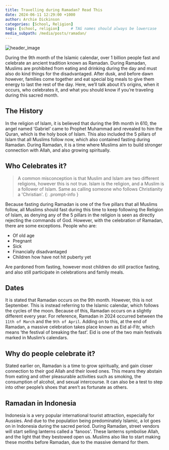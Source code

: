 ```yaml
---
title: Travelling during Ramadan? Read This
date: 2024-06-11 12:29:00 +1000
author: Archie Dickinson
categories: [School, Religion]
tags: [school, religion]     # TAG names should always be lowercase
media_subpath: /media/posts/ramadan/
---
```

![header_image](image_start.jpg)

During the 9th month of the Islamic calendar, over 1 billion people fast and celebrate an ancient tradition known as Ramadan. During Ramadan, Muslims are prohibited from eating and drinking during the day and must also do kind things for the disadvantaged. After dusk, and before dawn however, families come together and eat special big meals to give them energy to last the rest of the day. Here, we’ll talk about it’s origins, when it occurs, who celebrates it, and what you should know if you’re traveling during this sacred month.
## The History
In the religion of Islam, it is believed that during the 9th month in 610, the angel named ‘Gabriel’ came to Prophet Muhammad and revealed to him the Quran, which is the holy book of Islam. This also included the 5 pillars of Islam that all Muslims follow now, which also contained fasting during Ramadan. During Ramadan, it is a time where Muslims aim to build stronger connection with Allah, and also growing spiritually.
## Who Celebrates it?
> A common misconception is that Muslim and Islam are two different religions, however this is not true. Islam is the religion, and a Muslim is a follower of Islam. Same as calling someone who follows Christianity a 'Christian'.
{: .prompt-info }

Because fasting during Ramadan is one of the five pillars that all Muslims follow, all Muslims should fast during this time to keep following the Religion of Islam, as denying any of the 5 pillars in the religion is seen as directly rejecting the commands of God. However, with the celebration of Ramadan, there are some exceptions. People who are:
- Of old age 
- Pregnant 
- Sick 
- Financially disadvantaged 
- Children how have not hit puberty yet

Are pardoned from fasting, however most children do still practice fasting, and also still participate in celebrations and family meals.
## Dates
It is stated that Ramadan occurs on the 9th month. However, this is not September. This is instead referring to the Islamic calendar, which follows the cycles of the moon. Because of this, Ramadan occurs on a slightly different every year. For reference, Ramadan in 2024 occurred between the `11th of March` and the `9th of April`. Adding on to this, at the end of Ramadan, a massive celebration takes place known as Eid al-Fitr, which means ‘the festival of breaking the fast’. Eid is one of the two main festivals marked in Muslim’s calendars.
## Why do people celebrate it?
Stated earlier on, Ramadan is a time to grow spiritually, and gain closer connection to their god Allah and their loved ones. This means they abstain from eating and other pleasurable activities such as smoking, the consumption of alcohol, and sexual intercourse. It can also be a test to step into other people’s shoes that aren’t as fortunate as others.
## Ramadan in Indonesia
Indonesia is a very popular international tourist attraction, especially for Aussies. And due to the population being predominately Islamic, a lot goes on in Indonesia during the sacred period. During Ramadan, street vendors will start selling lanterns called a 'fanoos'. These lanterns symbolise Allah, and the light that they bestowed open us. Muslims also like to start making these months before Ramadan, due to the massive demand for them. 
